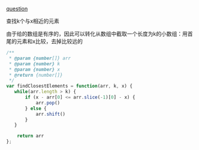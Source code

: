 [question](https://leetcode.com/find-k-closest-elements)

查找k个与x相近的元素

由于给的数组是有序的，因此可以转化从数组中截取一个长度为k的小数组：用首尾的元素和x比较，去掉比较远的

```js
/**
 * @param {number[]} arr
 * @param {number} k
 * @param {number} x
 * @return {number[]}
 */
var findClosestElements = function(arr, k, x) {
   while(arr.length > k) {
       if (x - arr[0] <= arr.slice(-1)[0] - x) {
           arr.pop()
       } else {
           arr.shift()
       }
   }

    return arr
};
```
